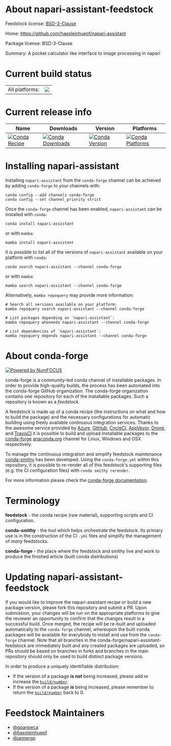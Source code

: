 About napari-assistant-feedstock
================================

Feedstock license: [BSD-3-Clause](https://github.com/conda-forge/napari-assistant-feedstock/blob/main/LICENSE.txt)

Home: https://github.com/haesleinhuepf/napari-assistant

Package license: BSD-3-Clause

Summary: A pocket calculator like interface to image processing in napari

Current build status
====================


<table><tr><td>All platforms:</td>
    <td>
      <a href="https://dev.azure.com/conda-forge/feedstock-builds/_build/latest?definitionId=15622&branchName=main">
        <img src="https://dev.azure.com/conda-forge/feedstock-builds/_apis/build/status/napari-assistant-feedstock?branchName=main">
      </a>
    </td>
  </tr>
</table>

Current release info
====================

| Name | Downloads | Version | Platforms |
| --- | --- | --- | --- |
| [![Conda Recipe](https://img.shields.io/badge/recipe-napari--assistant-green.svg)](https://anaconda.org/conda-forge/napari-assistant) | [![Conda Downloads](https://img.shields.io/conda/dn/conda-forge/napari-assistant.svg)](https://anaconda.org/conda-forge/napari-assistant) | [![Conda Version](https://img.shields.io/conda/vn/conda-forge/napari-assistant.svg)](https://anaconda.org/conda-forge/napari-assistant) | [![Conda Platforms](https://img.shields.io/conda/pn/conda-forge/napari-assistant.svg)](https://anaconda.org/conda-forge/napari-assistant) |

Installing napari-assistant
===========================

Installing `napari-assistant` from the `conda-forge` channel can be achieved by adding `conda-forge` to your channels with:

```
conda config --add channels conda-forge
conda config --set channel_priority strict
```

Once the `conda-forge` channel has been enabled, `napari-assistant` can be installed with `conda`:

```
conda install napari-assistant
```

or with `mamba`:

```
mamba install napari-assistant
```

It is possible to list all of the versions of `napari-assistant` available on your platform with `conda`:

```
conda search napari-assistant --channel conda-forge
```

or with `mamba`:

```
mamba search napari-assistant --channel conda-forge
```

Alternatively, `mamba repoquery` may provide more information:

```
# Search all versions available on your platform:
mamba repoquery search napari-assistant --channel conda-forge

# List packages depending on `napari-assistant`:
mamba repoquery whoneeds napari-assistant --channel conda-forge

# List dependencies of `napari-assistant`:
mamba repoquery depends napari-assistant --channel conda-forge
```


About conda-forge
=================

[![Powered by
NumFOCUS](https://img.shields.io/badge/powered%20by-NumFOCUS-orange.svg?style=flat&colorA=E1523D&colorB=007D8A)](https://numfocus.org)

conda-forge is a community-led conda channel of installable packages.
In order to provide high-quality builds, the process has been automated into the
conda-forge GitHub organization. The conda-forge organization contains one repository
for each of the installable packages. Such a repository is known as a *feedstock*.

A feedstock is made up of a conda recipe (the instructions on what and how to build
the package) and the necessary configurations for automatic building using freely
available continuous integration services. Thanks to the awesome service provided by
[Azure](https://azure.microsoft.com/en-us/services/devops/), [GitHub](https://github.com/),
[CircleCI](https://circleci.com/), [AppVeyor](https://www.appveyor.com/),
[Drone](https://cloud.drone.io/welcome), and [TravisCI](https://travis-ci.com/)
it is possible to build and upload installable packages to the
[conda-forge](https://anaconda.org/conda-forge) [anaconda.org](https://anaconda.org/)
channel for Linux, Windows and OSX respectively.

To manage the continuous integration and simplify feedstock maintenance
[conda-smithy](https://github.com/conda-forge/conda-smithy) has been developed.
Using the ``conda-forge.yml`` within this repository, it is possible to re-render all of
this feedstock's supporting files (e.g. the CI configuration files) with ``conda smithy rerender``.

For more information please check the [conda-forge documentation](https://conda-forge.org/docs/).

Terminology
===========

**feedstock** - the conda recipe (raw material), supporting scripts and CI configuration.

**conda-smithy** - the tool which helps orchestrate the feedstock.
                   Its primary use is in the construction of the CI ``.yml`` files
                   and simplify the management of *many* feedstocks.

**conda-forge** - the place where the feedstock and smithy live and work to
                  produce the finished article (built conda distributions)


Updating napari-assistant-feedstock
===================================

If you would like to improve the napari-assistant recipe or build a new
package version, please fork this repository and submit a PR. Upon submission,
your changes will be run on the appropriate platforms to give the reviewer an
opportunity to confirm that the changes result in a successful build. Once
merged, the recipe will be re-built and uploaded automatically to the
`conda-forge` channel, whereupon the built conda packages will be available for
everybody to install and use from the `conda-forge` channel.
Note that all branches in the conda-forge/napari-assistant-feedstock are
immediately built and any created packages are uploaded, so PRs should be based
on branches in forks and branches in the main repository should only be used to
build distinct package versions.

In order to produce a uniquely identifiable distribution:
 * If the version of a package **is not** being increased, please add or increase
   the [``build/number``](https://docs.conda.io/projects/conda-build/en/latest/resources/define-metadata.html#build-number-and-string).
 * If the version of a package **is** being increased, please remember to return
   the [``build/number``](https://docs.conda.io/projects/conda-build/en/latest/resources/define-metadata.html#build-number-and-string)
   back to 0.

Feedstock Maintainers
=====================

* [@goanpeca](https://github.com/goanpeca/)
* [@haesleinhuepf](https://github.com/haesleinhuepf/)
* [@jaimergp](https://github.com/jaimergp/)

